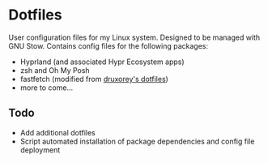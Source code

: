 # Dotfiles
User configuration files for my Linux system. Designed to be managed with GNU Stow. Contains config files for the following packages:

- Hyprland (and associated Hypr Ecosystem apps)
- zsh and Oh My Posh
- fastfetch (modified from [druxorey's dotfiles](https://github.com/druxorey/dotfiles))
- more to come...

## Todo
- Add additional dotfiles
- Script automated installation of package dependencies and config file deployment